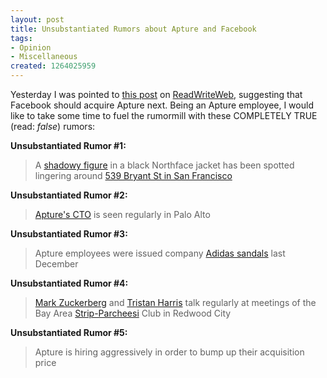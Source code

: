 ```yaml
--- 
layout: post
title: Unsubstantiated Rumors about Apture and Facebook
tags: 
- Opinion
- Miscellaneous
created: 1264025959
---
```

Yesterday I was pointed to [this post](http://www.readwriteweb.com/archives/who_should_facebook_acquire_next_mark_zuckerberg_w.php) on <a id="aptureLink_dnAh1RSm8g" href="http://www.crunchbase.com/company/readwriteweb">ReadWriteWeb</a>, suggesting that Facebook should acquire Apture next. Being an Apture employee, I would like to take some time to fuel the rumormill with these COMPLETELY TRUE (read: *false*) rumors:

**Unsubstantiated Rumor #1:**
<blockquote>A <a id="aptureLink_qY7grmRXt3" href="http://www.crunchbase.com/person/mark-zuckerberg">shadowy figure</a> in a black Northface jacket has been spotted lingering around <a id="aptureLink_IDCAQrIJgd" href="http://maps.google.com/maps?om=0&amp;iwloc=addr&amp;f=q&amp;ll=37.780134%2C-122.396744&amp;hl=en&amp;z=16&amp;ie=UTF8">539 Bryant St in San Francisco</a></blockquote>

**Unsubstantiated Rumor #2:**
<blockquote><a id="aptureLink_9miKozqEUo" href="http://www.crunchbase.com/person/can-sar">Apture's CTO</a> is seen regularly in Palo Alto</blockquote>

**Unsubstantiated Rumor #3:**
<blockquote>Apture employees were issued company <a id="aptureLink_DcTLIooB8f" href="http://www.flickr.com/photos/bradleypjohnson/53276326/">Adidas sandals</a> last December</blockquote> 

**Unsubstantiated Rumor #4:**
<blockquote><a id="aptureLink_52G491oPzb" href="http://www.crunchbase.com/person/mark-zuckerberg">Mark Zuckerberg</a> and <a id="aptureLink_WfiV1z3Akq" href="http://www.crunchbase.com/person/tristan-harris">Tristan Harris</a> talk regularly at meetings of the Bay Area <a id="aptureLink_QPJs7zlNBr" href="http://answers.yahoo.com/question/index?qid=20080218204614AAnhfjy">Strip-Parcheesi</a> Club in Redwood City</blockquote>

**Unsubstantiated Rumor #5:**
<blockquote>Apture is hiring aggressively in order to bump up their acquisition price</blockquote>
